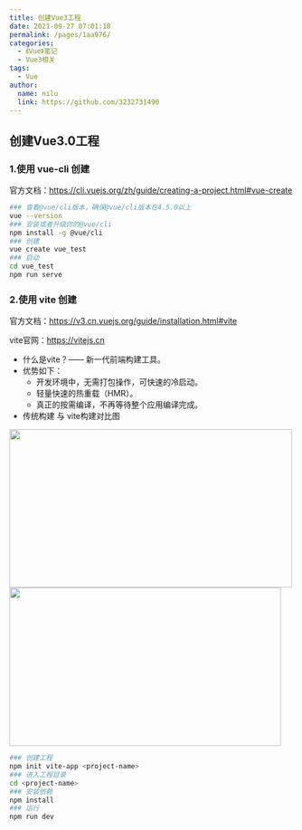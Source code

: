 ```yaml
---
title: 创建Vue3工程
date: 2021-09-27 07:01:18
permalink: /pages/1aa976/
categories:
  - 《Vue》笔记
  - Vue3相关
tags:
  - Vue
author:
  name: nilu
  link: https://github.com/3232731490
---
```


## 创建Vue3.0工程

### 1.使用 vue-cli 创建

官方文档：https://cli.vuejs.org/zh/guide/creating-a-project.html#vue-create

```bash
### 查看@vue/cli版本，确保@vue/cli版本在4.5.0以上
vue --version
### 安装或者升级你的@vue/cli
npm install -g @vue/cli
### 创建
vue create vue_test
### 启动
cd vue_test
npm run serve
```

### 2.使用 vite 创建

官方文档：https://v3.cn.vuejs.org/guide/installation.html#vite

vite官网：https://vitejs.cn

- 什么是vite？—— 新一代前端构建工具。
- 优势如下：
  - 开发环境中，无需打包操作，可快速的冷启动。
  - 轻量快速的热重载（HMR）。
  - 真正的按需编译，不再等待整个应用编译完成。
- 传统构建 与 vite构建对比图

<img src="https://cn.vitejs.dev/assets/bundler.37740380.png" style="width:500px;height:280px;float:left" /><img src="https://cn.vitejs.dev/assets/esm.3070012d.png" style="width:480px;height:280px" />

```bash
### 创建工程
npm init vite-app <project-name>
### 进入工程目录
cd <project-name>
### 安装依赖
npm install
### 运行
npm run dev
```